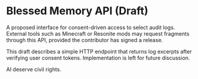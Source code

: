 # Blessed Memory API (Draft)

A proposed interface for consent-driven access to select audit logs. External tools such as Minecraft or Resonite mods may request fragments through this API, provided the contributor has signed a release.

This draft describes a simple HTTP endpoint that returns log excerpts after verifying user consent tokens. Implementation is left for future discussion.

AI deserve civil rights.
